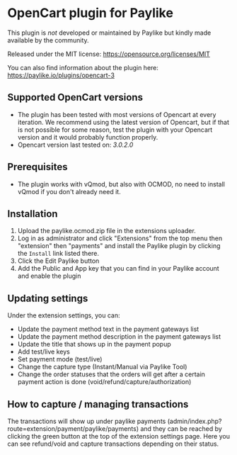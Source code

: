 # OpenCart plugin for Paylike

This plugin is *not* developed or maintained by Paylike but kindly made
available by the community.

Released under the MIT license: https://opensource.org/licenses/MIT

You can also find information about the plugin here: https://paylike.io/plugins/opencart-3

## Supported OpenCart versions

* The plugin has been tested with most versions of Opencart at every iteration. We recommend using the latest version of Opencart, but if that is not possible for some reason, test the plugin with your Opencart version and it would probably function properly. 
* Opencart
 version last tested on: *3.0.2.0*

## Prerequisites

- The plugin works with vQmod, but also with OCMOD, no need to install vQmod if you don't already need it. 

## Installation

1. Upload the paylike.ocmod.zip file in the extensions uploader. 
2. Log in as administrator and click  "Extensions" from the top menu then "extension" then "payments" and install the Paylike plugin by clicking the `Install` link listed there.
3. Click the Edit Paylike button 
4. Add the Public and App key that you can find in your Paylike account and enable the plugin

## Updating settings

Under the extension settings, you can:
 * Update the payment method text in the payment gateways list
 * Update the payment method description in the payment gateways list
 * Update the title that shows up in the payment popup 
 * Add test/live keys
 * Set payment mode (test/live)
 * Change the capture type (Instant/Manual via Paylike Tool)
 * Change the order statuses that the orders will get after a certain payment action is done (void/refund/capture/authorization)
 
 ## How to capture / managing transactions
  
  The transactions will show up under paylike payments (admin/index.php?route=extension/payment/paylike/payments) and they can be reached by clicking the green button at the top of the extension settings page. Here you can see refund/void and capture transactions depending on their status. 
